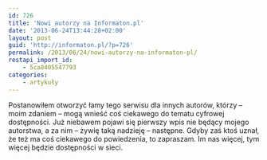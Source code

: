 ```yaml
---
id: 726
title: 'Nowi autorzy na Informaton.pl'
date: '2013-06-24T13:44:28+02:00'
layout: post
guid: 'http://informaton.pl/?p=726'
permalink: /2013/06/24/nowi-autorzy-na-informaton-pl/
restapi_import_id:
    - 5ca8405547793
categories:
    - artykuły
---
```


Postanowiłem otworzyć łamy tego serwisu dla innych autorów, którzy – moim zdaniem – mogą wnieść coś ciekawego do tematu cyfrowej dostępności. Już niebawem pojawi się pierwszy wpis nie będący mojego autorstwa, a za nim – żywię taką nadzieję – następne. Gdyby zaś ktoś uznał, że też ma coś ciekawego do powiedzenia, to zapraszam. Im nas więcej, tym więcej będzie dostępności w sieci.